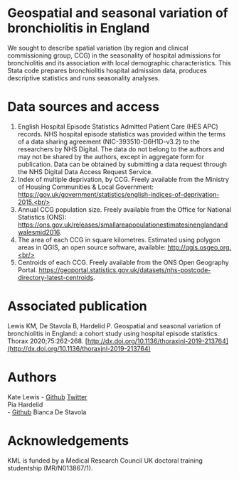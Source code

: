 # Geospatial and seasonal variation of bronchiolitis in England
We sought to describe spatial variation (by region and clinical commissioning group, CCG) in the seasonality of hospital admissions for bronchiolitis and its association with local demographic characteristics. This Stata code prepares bronchiolitis hospital admission data, produces descriptive statistics and runs seasonality analyses.
# Data sources and access
1) English Hospital Episode Statistics Admitted Patient Care (HES APC) records. NHS hospital episode statistics was provided within the terms of a data sharing agreement (NIC-393510-D6H1D-v3.2) to the researchers by NHS Digital. The data do not belong to the authors and may not be shared by the authors, except in aggregate form for publication. Data can be obtained by submitting a data request through the NHS Digital Data Access Request Service.<br/>
2) Index of multiple deprivation, by CCG. Freely available from the Ministry of Housing Communities & Local Government: https://gov.uk/government/statistics/english-indices-of-deprivation-2015.<br/>
3) Annual CCG population size. Freely available from the Office for National Statistics (ONS): https://ons.gov.uk/releases/smallareapopulationestimatesinenglandandwalesmid2016. <br/>
4) The area of each CCG in square kilometres. Estimated using polygon areas in QGIS, an open source software, available: http://qgis.osgeo.org.<br/>
5) Centroids of each CCG. Freely available from the ONS Open Geography Portal. https://geoportal.statistics.gov.uk/datasets/nhs-postcode-directory-latest-centroids. 
# Associated publication
Lewis KM, De Stavola B, Hardelid P. Geospatial and seasonal variation of bronchiolitis in England: a cohort study using hospital episode statistics. Thorax 2020;75:262-268. [http://dx.doi.org/10.1136/thoraxjnl-2019-213764](http://dx.doi.org/10.1136/thoraxjnl-2019-213764)
# Authors
Kate Lewis - [Github](https://github.com/LewisKate123) [Twitter](https://twitter.com/KateMarieLewis1)<br/>
Pia Hardelid<br/> - [Github](https://github.com/kanelbulle778)
Bianca De Stavola<br/>
# Acknowledgements 
KML is funded by a Medical Research Council UK doctoral training studentship (MR/N013867/1). 
